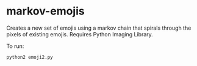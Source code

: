# markov-emojis

Creates a new set of emojis using a markov chain that spirals through the pixels of existing emojis. Requires Python Imaging Library.

To run:

```
python2 emoji2.py
```
